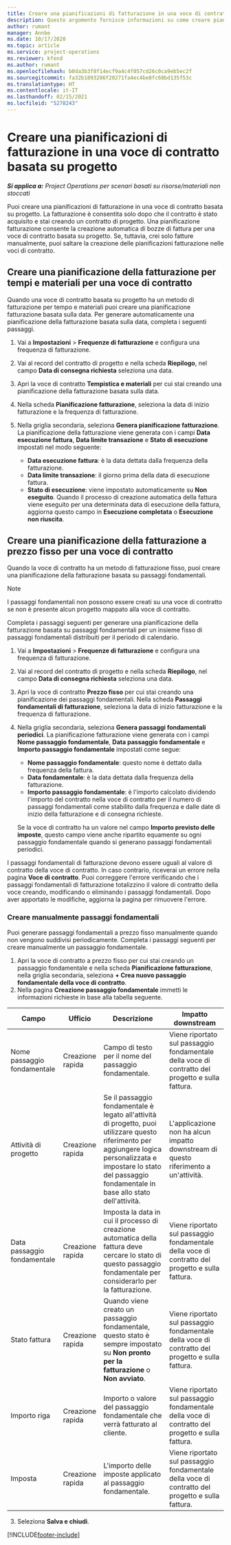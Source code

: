 ```yaml
---
title: Creare una pianificazioni di fatturazione in una voce di contratto basata su progetto
description: Questo argomento fornisce informazioni su come creare pianificazioni e passaggi fondamentali di fatturazione per le voci di contratto.
author: rumant
manager: Annbe
ms.date: 10/17/2020
ms.topic: article
ms.service: project-operations
ms.reviewer: kfend
ms.author: rumant
ms.openlocfilehash: b0da3b3f8f14ecf9a4c4f057cd26c0ca9eb5ec2f
ms.sourcegitcommit: fa32b1893286f20271fa4ec4be8fc68bd135f53c
ms.translationtype: HT
ms.contentlocale: it-IT
ms.lasthandoff: 02/15/2021
ms.locfileid: "5278243"
---
```

# <a name="create-an-invoice-schedule-on-a-project-based-contract-line"></a>Creare una pianificazioni di fatturazione in una voce di contratto basata su progetto 

_**Si applica a:** Project Operations per scenari basati su risorse/materiali non stoccati_

Puoi creare una pianificazioni di fatturazione in una voce di contratto basata su progetto. La fatturazione è consentita solo dopo che il contratto è stato acquisito e stai creando un contratto di progetto. Una pianificazione fatturazione consente la creazione automatica di bozze di fattura per una voce di contratto basata su progetto. Se, tuttavia, crei solo fatture manualmente, puoi saltare la creazione delle pianificazioni fatturazione nelle voci di contratto.

## <a name="create-a-time-and-material-invoice-schedule-for-a-contract-line"></a>Creare una pianificazione della fatturazione per tempi e materiali per una voce di contratto

Quando una voce di contratto basata su progetto ha un metodo di fatturazione per tempo e materiali puoi creare una pianificazione fatturazione basata sulla data. Per generare automaticamente una pianificazione della fatturazione basata sulla data, completa i seguenti passaggi.

1. Vai a **Impostazioni** > **Frequenze di fatturazione** e configura una frequenza di fatturazione.
2. Vai al record del contratto di progetto e nella scheda **Riepilogo**, nel campo **Data di consegna richiesta** seleziona una data.
3. Apri la voce di contratto **Tempistica e materiali** per cui stai creando una pianificazione della fatturazione basata sulla data. 
4. Nella scheda **Pianificazione fatturazione**, seleziona la data di inizio fatturazione e la frequenza di fatturazione.
5. Nella griglia secondaria, seleziona **Genera pianificazione fatturazione**. La pianificazione della fatturazione viene generata con i campi **Data esecuzione fattura**, **Data limite transazione** e **Stato di esecuzione** impostati nel modo seguente:

    - **Data esecuzione fattura**: è la data dettata dalla frequenza della fatturazione.
    - **Data limite transazione**: il giorno prima della data di esecuzione fattura.
    - **Stato di esecuzione**: viene impostato automaticamente su **Non eseguito**. Quando il processo di creazione automatica della fattura viene eseguito per una determinata data di esecuzione della fattura, aggiorna questo campo in **Esecuzione completata** o **Esecuzione non riuscita**.

## <a name="create-a-fixed-price-invoice-schedule-for-a-contract-line"></a>Creare una pianificazione della fatturazione a prezzo fisso per una voce di contratto

Quando la voce di contratto ha un metodo di fatturazione fisso, puoi creare una pianificazione della fatturazione basata su passaggi fondamentali. 

> [!NOTE]
> I passaggi fondamentali non possono essere creati su una voce di contratto se non è presente alcun progetto mappato alla voce di contratto.

Completa i passaggi seguenti per generare una pianificazione della fatturazione basata su passaggi fondamentali per un insieme fisso di passaggi fondamentali distribuiti per il periodo di calendario.

1. Vai a **Impostazioni** > **Frequenze di fatturazione** e configura una frequenza di fatturazione.
2. Vai al record del contratto di progetto e nella scheda **Riepilogo**, nel campo **Data di consegna richiesta** seleziona una data.
3. Apri la voce di contratto **Prezzo fisso** per cui stai creando una pianificazione dei passaggi fondamentali. Nella scheda **Passaggi fondamentali di fatturazione**, seleziona la data di inizio fatturazione e la frequenza di fatturazione. 
4. Nella griglia secondaria, seleziona **Genera passaggi fondamentali periodici**. La pianificazione fatturazione viene generata con i campi **Nome passaggio fondamentale**, **Data passaggio fondamentale** e **Importo passaggio fondamentale** impostati come segue:

    - **Nome passaggio fondamentale**: questo nome è dettato dalla frequenza della fattura.
    - **Data fondamentale**: è la data dettata dalla frequenza della fatturazione.
    - **Importo passaggio fondamentale**: è l'importo calcolato dividendo l'importo del contratto nella voce di contratto per il numero di passaggi fondamentali come stabilito dalla frequenza e dalle date di inizio della fatturazione e di consegna richieste.

    Se la voce di contratto ha un valore nel campo **Importo previsto delle imposte**, questo campo viene anche ripartito equamente su ogni passaggio fondamentale quando si generano passaggi fondamentali periodici.

I passaggi fondamentali di fatturazione devono essere uguali al valore di contratto della voce di contratto. In caso contrario, riceverai un errore nella pagina **Voce di contratto**. Puoi correggere l'errore verificando che i passaggi fondamentali di fatturazione totalizzino il valore di contratto della voce creando, modificando o eliminando i passaggi fondamentali. Dopo aver apportato le modifiche, aggiorna la pagina per rimuovere l'errore.

### <a name="manually-create-milestones"></a>Creare manualmente passaggi fondamentali

Puoi generare passaggi fondamentali a prezzo fisso manualmente quando non vengono suddivisi periodicamente. Completa i passaggi seguenti per creare manualmente un passaggio fondamentale.

1. Apri la voce di contratto a prezzo fisso per cui stai creando un passaggio fondamentale e nella scheda **Pianificazione fatturazione**, nella griglia secondaria, seleziona **+ Crea nuovo passaggio fondamentale della voce di contratto**. 
2. Nella pagina **Creazione passaggio fondamentale** immetti le informazioni richieste in base alla tabella seguente.

| Campo | Ufficio | Descrizione | Impatto downstream |
| --- | --- | --- | --- |
| Nome passaggio fondamentale | Creazione rapida | Campo di testo per il nome del passaggio fondamentale. | Viene riportato sul passaggio fondamentale della voce di contratto del progetto e sulla fattura. |
| Attività di progetto | Creazione rapida | Se il passaggio fondamentale è legato all'attività di progetto, puoi utilizzare questo riferimento per aggiungere logica personalizzata e impostare lo stato del passaggio fondamentale in base allo stato dell'attività. | L'applicazione non ha alcun impatto downstream di questo riferimento a un'attività. |
| Data passaggio fondamentale | Creazione rapida | Imposta la data in cui il processo di creazione automatica della fattura deve cercare lo stato di questo passaggio fondamentale per considerarlo per la fatturazione. | Viene riportato sul passaggio fondamentale della voce di contratto del progetto e sulla fattura. |
| Stato fattura | Creazione rapida | Quando viene creato un passaggio fondamentale, questo stato è sempre impostato su **Non pronto per la fatturazione** o **Non avviato**. | Viene riportato sul passaggio fondamentale della voce di contratto del progetto e sulla fattura. |
| Importo riga | Creazione rapida | Importo o valore del passaggio fondamentale che verrà fatturato al cliente. | Viene riportato sul passaggio fondamentale della voce di contratto del progetto e sulla fattura. |
| Imposta | Creazione rapida | L'importo delle imposte applicato al passaggio fondamentale. | Viene riportato sul passaggio fondamentale della voce di contratto del progetto e sulla fattura. |

3. Seleziona **Salva e chiudi**.


[!INCLUDE[footer-include](../includes/footer-banner.md)]